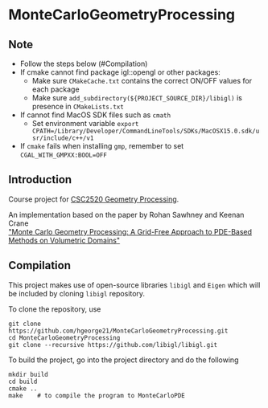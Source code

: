 # MonteCarloGeometryProcessing

## Note
- Follow the steps below (#Compilation)
- If cmake cannot find package igl::opengl or other packages:
    - Make sure `CMakeCache.txt` contains the correct ON/OFF values for each package
    - Make sure `add_subdirectory(${PROJECT_SOURCE_DIR}/libigl)` is presence in `CMakeLists.txt`
- If cannot find MacOS SDK files such as `cmath`
    - Set environment variable `export CPATH=/Library/Developer/CommandLineTools/SDKs/MacOSX15.0.sdk/usr/include/c++/v1`
- If `cmake` fails when installing `gmp`, remember to set `CGAL_WITH_GMPXX:BOOL=OFF`



## Introduction
Course project for [CSC2520 Geometry Processing](https://github.com/alecjacobson/geometry-processing-csc2520).

An implementation based on the paper by Rohan Sawhney and Keenan Crane \
["Monte Carlo Geometry Processing: A Grid-Free Approach to PDE-Based Methods on Volumetric Domains"](https://www.cs.cmu.edu/~kmcrane/Projects/MonteCarloGeometryProcessing/paper.pdf)

## Compilation
This project makes use of open-source libraries `libigl` and `Eigen` which will be included by cloning `libigl` repository.

To clone the repository, use 
```
git clone https://github.com/hgeorge21/MonteCarloGeometryProcessing.git
cd MonteCarloGeometryProcessing
git clone --recursive https://github.com/libigl/libigl.git
```

To build the project, go into the project directory and do the following
```
mkdir build
cd build
cmake ..
make    # to compile the program to MonteCarloPDE
```
